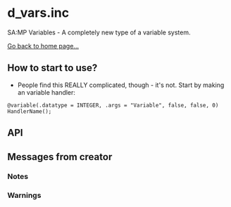 # d_vars.inc
SA:MP Variables - A completely new type of a variable system.

[Go back to home page...](README.md)
## How to start to use?
- People find this REALLY complicated, though - it's not. Start by making an variable handler:

```pawn
@variable(.datatype = INTEGER, .args = "Variable", false, false, 0) HandlerName();
```
## API
## Messages from creator
### Notes
### Warnings

